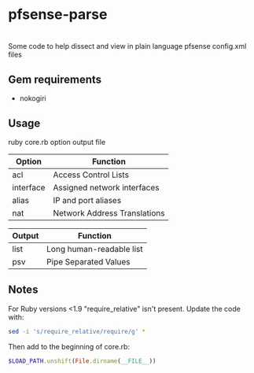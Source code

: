 #
# pfsense-parse
#

Some code to help dissect and view in plain language pfsense config.xml files

Gem requirements
----------------

* nokogiri 

Usage
-----
ruby core.rb option output file

| Option    | Function
| --------- | ---------
| acl       | Access Control Lists
| interface | Assigned network interfaces
| alias     | IP and port aliases
| nat       | Network Address Translations

| Output    | Function
| --------- | ---------
| list      | Long human-readable list
| psv       | Pipe Separated Values

Notes
-----

For Ruby versions <1.9 "require_relative" isn't present. Update the code with: 

```bash 
sed -i 's/require_relative/require/g' *
```

Then add to the beginning of core.rb:

```Ruby
$LOAD_PATH.unshift(File.dirname(__FILE__))
```
